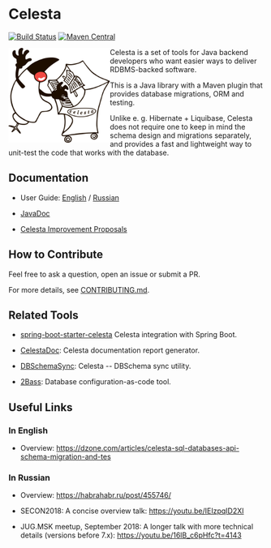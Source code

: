 # Celesta

[![Build Status](https://ci.corchestra.ru/buildStatus/icon?job=celesta/dev)](https://ci.corchestra.ru/job/celesta/job/dev/)
[![Maven Central](https://maven-badges.herokuapp.com/maven-central/ru.curs/celesta-parent/badge.svg)](https://maven-badges.herokuapp.com/maven-central/ru.curs/celesta-parent)

<img align="left" src="celesta_duke.png" width="200px">

Celesta is a set of tools for Java backend developers who want easier ways to deliver RDBMS-backed software. 

This is a Java library with a Maven plugin that provides database migrations, ORM and testing. 

Unlike e. g. Hibernate + Liquibase, Celesta does not require one to keep in mind the schema design and migrations separately, and provides a fast and lightweight way to unit-test the code that works with the database.

## Documentation

* User Guide: [English](https://courseorchestra.github.io/celesta/en) / [Russian](https://courseorchestra.github.io/celesta/ru)

* [JavaDoc](https://courseorchestra.github.io/celesta/apidocs)

* [Celesta Improvement Proposals](https://courseorchestra.github.io/cip/)

## How to Contribute

Feel free to ask a question, open an issue or submit a PR.

For more details, see [CONTRIBUTING.md](CONTRIBUTING.md).

## Related Tools

* [spring-boot-starter-celesta](https://github.com/CourseOrchestra/spring-boot-starter-celesta) Celesta integration with Spring Boot.

* [CelestaDoc](https://github.com/CourseOrchestra/celestadoc): Celesta documentation report generator.	

* [DBSchemaSync](https://github.com/CourseOrchestra/dbschemasync): Celesta -- DBSchema sync utility.

* [2Bass](https://github.com/CourseOrchestra/2bass): Database configuration-as-code tool.


## Useful Links

### In English

* Overview: https://dzone.com/articles/celesta-sql-databases-api-schema-migration-and-tes

### In Russian
* Overview: https://habrahabr.ru/post/455746/

* SECON2018: A concise overview talk: https://youtu.be/IEIzpqID2XI

* JUG.MSK meetup, September 2018: A longer talk with more technical details (versions before 7.x): https://youtu.be/16lB_c6pHfc?t=4143
